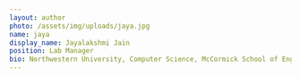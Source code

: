```yaml
---
layout: author
photo: /assets/img/uploads/jaya.jpg
name: jaya
display_name: Jayalakshmi Jain
position: Lab Manager
bio: Northwestern University, Computer Science, McCormick School of Engineering. Research-  mHealth, stress, UV exposure and cancer.
---
```


